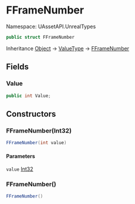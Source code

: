 # FFrameNumber

Namespace: UAssetAPI.UnrealTypes

```csharp
public struct FFrameNumber
```

Inheritance [Object](https://docs.microsoft.com/en-us/dotnet/api/system.object) → [ValueType](https://docs.microsoft.com/en-us/dotnet/api/system.valuetype) → [FFrameNumber](./uassetapi.unrealtypes.fframenumber.md)

## Fields

### **Value**

```csharp
public int Value;
```

## Constructors

### **FFrameNumber(Int32)**

```csharp
FFrameNumber(int value)
```

#### Parameters

`value` [Int32](https://docs.microsoft.com/en-us/dotnet/api/system.int32)<br>

### **FFrameNumber()**

```csharp
FFrameNumber()
```
